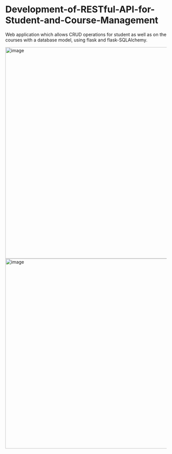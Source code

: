 # Development-of-RESTful-API-for-Student-and-Course-Management

Web application which allows CRUD operations for student as well as on the courses with a database model, using flask and flask-SQLAlchemy.


<img width="661" alt="image" src="https://github.com/Hemanth4106/Development-of-RESTful-API-for-Student-and-Course-Management/assets/108258047/01086968-91d1-4a19-8b8e-747206a3575c">


<img width="594" alt="image" src="https://github.com/Hemanth4106/Development-of-RESTful-API-for-Student-and-Course-Management/assets/108258047/63eee5ad-20e6-4d5b-86ad-6686caab1463">


